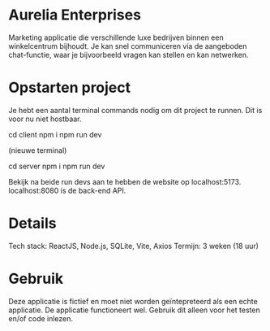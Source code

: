 # Aurelia Enterprises

Marketing applicatie die verschillende luxe bedrijven binnen een winkelcentrum bijhoudt. Je kan snel communiceren via de aangeboden chat-functie, waar je bijvoorbeeld vragen kan stellen en kan netwerken.

# Opstarten project

Je hebt een aantal terminal commands nodig om dit project te runnen. Dit is voor nu niet hostbaar.

cd client 
npm i
npm run dev

(nieuwe terminal)

cd server
npm i
npm run dev

Bekijk na beide run devs aan te hebben de website op localhost:5173. localhost:8080 is de back-end API.

# Details

Tech stack: ReactJS, Node.js, SQLite, Vite, Axios
Termijn: 3 weken (18 uur)

# Gebruik

Deze applicatie is fictief en moet niet worden geïntepreteerd als een echte applicatie. De applicatie functioneert wel.
Gebruik dit alleen voor het testen en/of code inlezen.